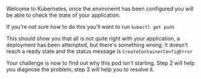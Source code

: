 Welcome to Kubernetes, once the environemt has been configured you will be able to check the state of your application.

If you're not sure how to do this you'll want to run
`kubectl get pods`

This should show you that all is not quite right with your application, a deployment has been attempted, but there's something wrong; it doesn't reach a ready state and the status message is `CreateContainerConfigError`

Your challenge is now to find out why this pod isn't starting. Step 2 will help you diagnose the problem, step 3 will help you to resolve it.
